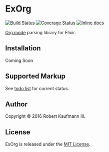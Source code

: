 # ExOrg

[![Build Status](https://travis-ci.org/robottokauf3/ex_org.svg?branch=master)](https://travis-ci.org/robottokauf3/ex_org)  [![Coverage Status](https://coveralls.io/repos/github/robottokauf3/ex_org/badge.svg?branch=develop)](https://coveralls.io/github/robottokauf3/ex_org?branch=develop)  [![Inline docs](http://inch-ci.org/github/robottokauf3/ex_org.svg?branch=develop)](http://inch-ci.org/github/robottokauf3/ex_org)

[Org mode](http://orgmode.org) parsing library for Elixir.

## Installation

Coming Soon

## Supported Markup

See [todo list](TODO.md) for current status.

## Author

Copyright © 2016 Robert Kaufmann III.

## License

ExOrg is released under the [MIT License](LICENSE.md).
